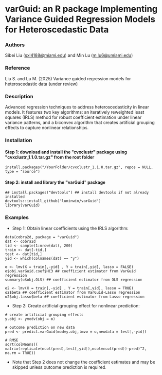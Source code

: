 # varGuid: an R package Implementing Variance Guided Regression Models for Heteroscedastic Data

### Authors
Sibei Liu (sxl4188@miami.edu) and Min Lu (m.lu6@umiami.edu)

### Reference
Liu S. and Lu M. (2025) Variance guided regression models for heteroscedastic data (under review)

### Description
Advanced regression techniques to address heteroscedasticity in linear models. It features two key algorithms: an iteratively reweighted least squares (IRLS) method for robust coefficient estimation under linear variance patterns, and a biconvex algorithm that creates artificial grouping effects to capture nonlinear relationships. 

### Installation
#### Step 1: download and install the "cvxclustr" package using "cvxclustr_1.1.0.tar.gz" from the root folder

```
install.packages("/YourFolder/cvxclustr_1.1.0.tar.gz", repos = NULL, type = "source")
```
#### Step 2: install and library the "varGuid" package
```
## install.packages("devtools") ## install devtools if not already installed
devtools::install_github("luminwin/varGuid")
library(varGuid)
```
### Examples

* Step 1:  Obtain linear coefficients using the IRLS algorithm:
```
data(cobra2d, package = "varGuid")
dat <- cobra2d
tid <- sample(1:nrow(dat), 200)
train <- dat[-tid,]
test <- dat[tid,]
yid <- which(colnames(dat) == "y")

o <- lmv(X = train[,-yid] , Y = train[,yid], lasso = FALSE) 
o$obj.varGuid.coef$HC3 ## coefficient estimator from VarGuid regression
summary(o$obj.OLS) ## coefficient estimator from OLS regression

o2 <- lmv(X = train[,-yid] , Y = train[,yid], lasso = TRUE) 
o2$beta ## coefficient estimator from VarGuid-Lasso regression
o2$obj.lasso$beta ## coefficient estimator from Lasso regression
```

* Step 2: Create artificial grouping effect for nonlinear prediction:
```
# create artificial grouping effects
y.obj <- ymodv(obj = o) 

# outcome prediction on new data
pred <- predict.varGuid(mod=y.obj,lmvo = o,newdata = test[,-yid]) 

# RMSE
sqrt(colMeans((  matrix(replicate(ncol(pred),test[,yid]),ncol=ncol(pred))-pred)^2, na.rm = TRUE)) 

```

* Note that Step 2 does not change the coefficient estimates and may be skipped unless outcome prediction is required.

  
